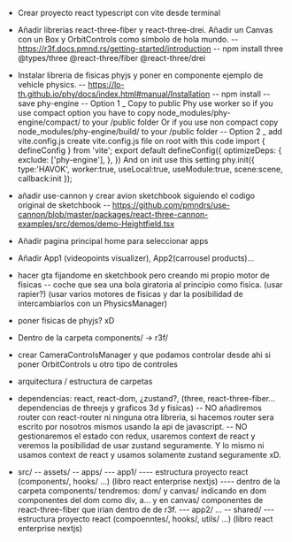 

- Crear proyecto react typescript con vite desde terminal

- Añadir librerias react-three-fiber y react-three-drei. Añadir un Canvas con un Box y OrbitControls como símbolo de hola mundo.
-- https://r3f.docs.pmnd.rs/getting-started/introduction
-- npm install three @types/three @react-three/fiber @react-three/drei

- Instalar libreria de fisicas phyjs y poner en componente ejemplo de vehicle physics.
-- https://lo-th.github.io/phy/docs/index.html#manual/Installation
-- npm install --save phy-engine
-- Option 1 _ Copy to public
Phy use worker so if you use compact option you have to
copy node_modules/phy-engine/compact/ to your /public folder
Or if you use non compact
copy node_modules/phy-engine/build/ to your /public folder
-- Option 2 _ add vite.config.js
create vite.config.js file on root with this code
import { defineConfig } from 'vite';
export default defineConfig({
  optimizeDeps: {
    exclude: ['phy-engine'],
  },
})
And on init use this setting
phy.init({ type:'HAVOK', worker:true, useLocal:true, useModule:true, scene:scene, callback:init });



- añadir use-cannon y crear avion sketchbook siguiendo el codigo original de sketchbook
-- https://github.com/pmndrs/use-cannon/blob/master/packages/react-three-cannon-examples/src/demos/demo-Heightfield.tsx


- Añadir pagina principal home para seleccionar apps

- Añadir App1 (videopoints visualizer), App2(carrousel products)...

- hacer gta fijandome en sketchbook pero creando mi propio motor de fisicas 
-- coche que sea una bola giratoria al principio como fisica. (usar rapier?) (usar varios motores de fisicas y dar la posibilidad de intercambiarlos con un PhysicsManager)

- poner fisicas de phyjs? xD

- Dentro de la carpeta components/ -> r3f/
- crear CameraControlsManager y que podamos controlar desde ahi si poner OrbitControls u otro tipo de controles

- arquitectura / estructura de carpetas

- dependencias: react, react-dom, ¿zustand?, (three, react-three-fiber... dependencias de threejs y graficos 3d y fisicas)
-- NO añadiremos router con react-router ni ninguna otra libreria, si hacemos router sera escrito por nosotros mismos usando la api de javascript.
-- NO gestionaremos el estado con redux, usaremos context de react y veremos la posibilidad de usar zustand seguramente. Y lo mismo ni usamos context de react y usamos solamente zustand seguramente xD.

- src/
 -- assets/
 -- apps/
  --- app1/
  ---- estructura proyecto react (components/, hooks/ ...) (libro react enterprise nextjs)
  ---- dentro de la carpeta components/ tendremos: dom/ y canvas/ indicando en dom componentes del dom como div, a... y en canvas/ componentes de react-three-fiber que irian dentro de <Canvas> de r3f.
  --- app2/
  ...
 -- shared/
 --- estructura proyecto react (compoenntes/, hooks/, utils/ ...) (libro react enterprise nextjs)
